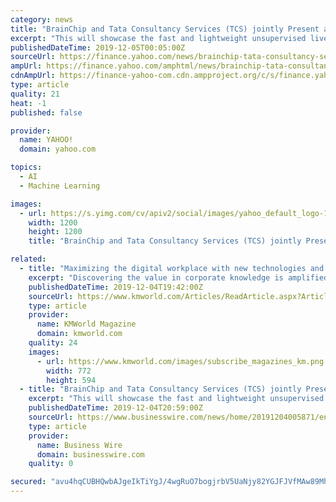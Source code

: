 ```yaml
---
category: news
title: "BrainChip and Tata Consultancy Services (TCS) jointly Present a Demonstration Featuring Its Akida Neuromorphic Technology Platform at NeurIPS 2019"
excerpt: "This will showcase the fast and lightweight unsupervised live learning capability of the spiking neural network (SNN) and the Akida neuromorphic chip ... company that has developed a revolutionary advanced neural networking processor that brings artificial intelligence to the edge in a way that existing technologies are not capable."
publishedDateTime: 2019-12-05T00:05:00Z
sourceUrl: https://finance.yahoo.com/news/brainchip-tata-consultancy-services-tcs-203800718.html
ampUrl: https://finance.yahoo.com/amphtml/news/brainchip-tata-consultancy-services-tcs-203800718.html
cdnAmpUrl: https://finance-yahoo-com.cdn.ampproject.org/c/s/finance.yahoo.com/amphtml/news/brainchip-tata-consultancy-services-tcs-203800718.html
type: article
quality: 21
heat: -1
published: false

provider:
  name: YAHOO!
  domain: yahoo.com

topics:
  - AI
  - Machine Learning

images:
  - url: https://s.yimg.com/cv/apiv2/social/images/yahoo_default_logo-1200x1200.png
    width: 1200
    height: 1200
    title: "BrainChip and Tata Consultancy Services (TCS) jointly Present a Demonstration Featuring Its Akida Neuromorphic Technology Platform at NeurIPS 2019"

related:
  - title: "Maximizing the digital workplace with new technologies and techniques"
    excerpt: "Discovering the value in corporate knowledge is amplified by new technologies, such as text analytics, cognitive search, machine learning, natural language processing, mobile email management, and new policy efforts. The road to cognitive computing is ..."
    publishedDateTime: 2019-12-04T19:42:00Z
    sourceUrl: https://www.kmworld.com/Articles/ReadArticle.aspx?ArticleID=135593
    type: article
    provider:
      name: KMWorld Magazine
      domain: kmworld.com
    quality: 24
    images:
      - url: https://www.kmworld.com/images/subscribe_magazines_km.png
        width: 772
        height: 594
  - title: "BrainChip and Tata Consultancy Services (TCS) jointly Present a Demonstration Featuring Its Akida Neuromorphic Technology Platform at NeurIPS 2019"
    excerpt: "This will showcase the fast and lightweight unsupervised live learning capability of the spiking neural network (SNN) and the Akida neuromorphic chip ... company that has developed a revolutionary advanced neural networking processor that brings artificial intelligence to the edge in a way that existing technologies are not capable."
    publishedDateTime: 2019-12-04T20:59:00Z
    sourceUrl: https://www.businesswire.com/news/home/20191204005871/en/BrainChip-Tata-Consultancy-Services-TCS-jointly-Present
    type: article
    provider:
      name: Business Wire
      domain: businesswire.com
    quality: 0

secured: "avu4hqCUBHQwbAJgeIkTiYgJ/4wgRuO7bogjrbV5UaNjy82YGJFJVfMAw89MhfXl964ymT/n8OKF7QJGXHQhY0PmbvIXj5xpYOzsc/dOnaqVpGWVXEXI32oEVclE8TdnM6zIYznjR4ZrHxd/EGKzp3QaotKXWIogA23fwvKAd/mPoLlsUw7un1bILqAFPmDxk2eDDr9cx6PTS64H2leLZiGm2AGraX7mWqrdHuGdPvSeOnMKhgKJIPte5t/JWiLdB791SN8n/veI7vlHkvXWUg==;Okr8Eo8a8LlKjUb9hl3wLA=="
---
```


